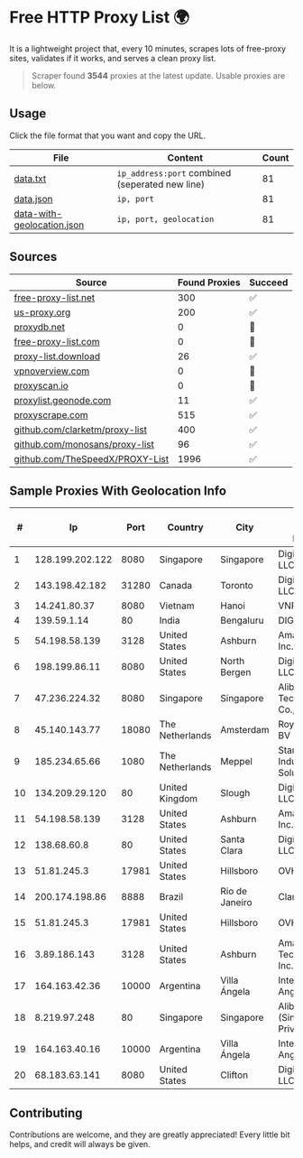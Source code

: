 
# Free HTTP Proxy List 🌍

It is a lightweight project that, every 10 minutes, scrapes lots of free-proxy sites, validates if it works, and serves a clean proxy list.


> Scraper found **3544** proxies at the latest update. Usable proxies are below.

## Usage

Click the file format that you want and copy the URL.


|File|Content|Count|
|----|-------|-----|
|[data.txt](https://raw.githubusercontent.com/themiralay/Proxy-List-World/master/data.txt)|`ip_address:port` combined (seperated new line)|81|
|[data.json](https://raw.githubusercontent.com/themiralay/Proxy-List-World/master/data.json)|`ip, port`|81|
|[data-with-geolocation.json](https://raw.githubusercontent.com/themiralay/Proxy-List-World/master/data-with-geolocation.json)|`ip, port, geolocation`|81|

## Sources

|Source|Found Proxies|Succeed|
|------|-------------|-------|
|[free-proxy-list.net](https://free-proxy-list.net)|300|✅|
|[us-proxy.org](https://www.us-proxy.org)|200|✅|
|[proxydb.net](http://proxydb.net)|0|🚫|
|[free-proxy-list.com](https://free-proxy-list.com/?page=&port=&type%5B%5D=http&type%5B%5D=https&up_time=0&search=Search)|0|🚫|
|[proxy-list.download](https://www.proxy-list.download/HTTP)|26|✅|
|[vpnoverview.com](https://vpnoverview.com/privacy/anonymous-browsing/free-proxy-servers)|0|🚫|
|[proxyscan.io](https://www.proxyscan.io)|0|🚫|
|[proxylist.geonode.com](https://proxylist.geonode.com/api/proxy-list?limit=300&page=1&sort_by=lastChecked&sort_type=desc&protocols=http,https)|11|✅|
|[proxyscrape.com](https://api.proxyscrape.com/v2/?request=displayproxies&protocol=http&timeout=10000&country=all&ssl=all&anonymity=all)|515|✅|
|[github.com/clarketm/proxy-list](https://raw.githubusercontent.com/clarketm/proxy-list/master/proxy-list-raw.txt)|400|✅|
|[github.com/monosans/proxy-list](https://raw.githubusercontent.com/monosans/proxy-list/main/proxies/http.txt)|96|✅|
|[github.com/TheSpeedX/PROXY-List](https://raw.githubusercontent.com/TheSpeedX/PROXY-List/master/http.txt)|1996|✅|


## Sample Proxies With Geolocation Info

|#|Ip|Port|Country|City|Internet Service Provider|
|-|--|----|-------|----|-------------------------|
|1|128.199.202.122|8080|Singapore|Singapore|DigitalOcean, LLC|
|2|143.198.42.182|31280|Canada|Toronto|DigitalOcean, LLC|
|3|14.241.80.37|8080|Vietnam|Hanoi|VNPT|
|4|139.59.1.14|80|India|Bengaluru|DIGITALOCEAN|
|5|54.198.58.139|3128|United States|Ashburn|Amazon.com, Inc.|
|6|198.199.86.11|8080|United States|North Bergen|DigitalOcean, LLC|
|7|47.236.224.32|8080|Singapore|Singapore|Alibaba (US) Technology Co., Ltd.|
|8|45.140.143.77|18080|The Netherlands|Amsterdam|RoyaleHosting BV|
|9|185.234.65.66|1080|The Netherlands|Meppel|Stark Industries Solutions LTD|
|10|134.209.29.120|80|United Kingdom|Slough|DigitalOcean, LLC|
|11|54.198.58.139|3128|United States|Ashburn|Amazon.com, Inc.|
|12|138.68.60.8|80|United States|Santa Clara|DigitalOcean, LLC|
|13|51.81.245.3|17981|United States|Hillsboro|OVH SAS|
|14|200.174.198.86|8888|Brazil|Rio de Janeiro|Claro S.A|
|15|51.81.245.3|17981|United States|Hillsboro|OVH SAS|
|16|3.89.186.143|3128|United States|Ashburn|Amazon Technologies Inc.|
|17|164.163.42.36|10000|Argentina|Villa Ángela|Interret Villa Angela SRL|
|18|8.219.97.248|80|Singapore|Singapore|Alibaba Cloud (Singapore) Private Limited|
|19|164.163.40.16|10000|Argentina|Villa Ángela|Interret Villa Angela SRL|
|20|68.183.63.141|8080|United States|Clifton|DigitalOcean, LLC|



## Contributing

Contributions are welcome, and they are greatly appreciated! Every
little bit helps, and credit will always be given.

